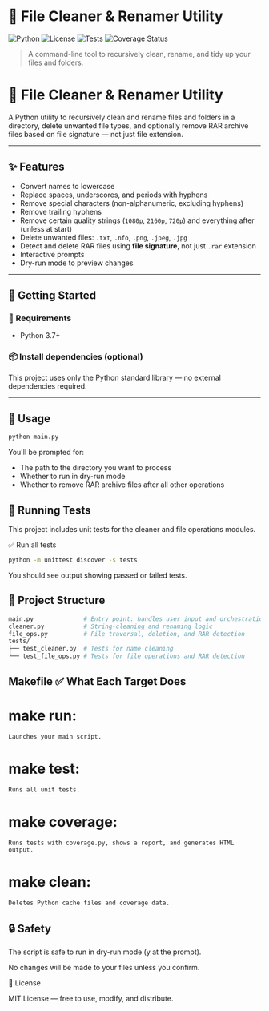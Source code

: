 # 🧹 File Cleaner & Renamer Utility

[![Python](https://img.shields.io/badge/python-3.7%2B-blue.svg)](https://www.python.org/)
[![License](https://img.shields.io/badge/license-MIT-green.svg)](LICENSE)
[![Tests](https://github.com/copeia/scripts/actions/workflows/python-app.yml/badge.svg)](https://github.com/copeia/scripts/actions)
[![Coverage Status](https://coveralls.io/repos/github/username/repo-name/badge.svg?branch=master)](https://coveralls.io/github/copeia/repo-name?branch=master)

> A command-line tool to recursively clean, rename, and tidy up your files and folders.

# 🧹 File Cleaner & Renamer Utility

A Python utility to recursively clean and rename files and folders in a directory, delete unwanted file types, and optionally remove RAR archive files based on file signature — not just file extension.

---

## ✨ Features

- Convert names to lowercase
- Replace spaces, underscores, and periods with hyphens
- Remove special characters (non-alphanumeric, excluding hyphens)
- Remove trailing hyphens
- Remove certain quality strings (`1080p`, `2160p`, `720p`) and everything after (unless at start)
- Delete unwanted files: `.txt`, `.nfo`, `.png`, `.jpeg`, `.jpg`
- Detect and delete RAR files using **file signature**, not just `.rar` extension
- Interactive prompts
- Dry-run mode to preview changes

---

## 🏁 Getting Started

### 🔧 Requirements

- Python 3.7+

### 📦 Install dependencies (optional)

This project uses only the Python standard library — no external dependencies required.

---

## 🚀 Usage

```bash
python main.py
```

You'll be prompted for:

- The path to the directory you want to process
- Whether to run in dry-run mode
- Whether to remove RAR archive files after all other operations

## 🧪 Running Tests

This project includes unit tests for the cleaner and file operations modules.

✅ Run all tests

```bash
python -m unittest discover -s tests
```

You should see output showing passed or failed tests.

## 🧱 Project Structure

```bash
main.py              # Entry point: handles user input and orchestration
cleaner.py           # String-cleaning and renaming logic
file_ops.py          # File traversal, deletion, and RAR detection
tests/
├── test_cleaner.py  # Tests for name cleaning
└── test_file_ops.py # Tests for file operations and RAR detection
```

## Makefile ✅ What Each Target Does
# make run: 
    Launches your main script.

# make test: 
    Runs all unit tests.

# make coverage: 
    Runs tests with coverage.py, shows a report, and generates HTML output.

# make clean: 
    Deletes Python cache files and coverage data.

## 🔒 Safety

The script is safe to run in dry-run mode (y at the prompt).

No changes will be made to your files unless you confirm.

📜 License

MIT License — free to use, modify, and distribute.
